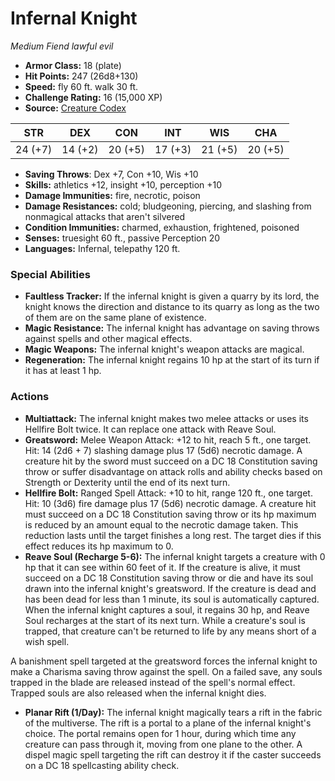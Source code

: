 # Infernal Knight

*Medium* *Fiend* *lawful evil*

- **Armor Class:** 18 (plate)
- **Hit Points:** 247 (26d8+130)
- **Speed:** fly 60 ft. walk 30 ft.
- **Challenge Rating:** 16 (15,000 XP)
- **Source:** [Creature Codex](https://koboldpress.com/kpstore/product/creature-codex-for-5th-edition-dnd/)

| STR | DEX | CON | INT | WIS | CHA |
| --- | --- | --- | --- | --- | --- |
| 24 (+7) | 14 (+2) | 20 (+5) | 17 (+3) | 21 (+5) | 20 (+5) |

- **Saving Throws**: Dex +7, Con +10, Wis +10
- **Skills:** athletics +12, insight +10, perception +10
- **Damage Immunities:** fire, necrotic, poison
- **Damage Resistances:** cold; bludgeoning, piercing, and slashing from nonmagical attacks that aren't silvered
- **Condition Immunities:** charmed, exhaustion, frightened, poisoned
- **Senses:** truesight 60 ft., passive Perception 20
- **Languages:** Infernal, telepathy 120 ft.
### Special Abilities
- **Faultless Tracker:** If the infernal knight is given a quarry by its lord, the knight knows the direction and distance to its quarry as long as the two of them are on the same plane of existence.
- **Magic Resistance:** The infernal knight has advantage on saving throws against spells and other magical effects.
- **Magic Weapons:** The infernal knight's weapon attacks are magical.
- **Regeneration:** The infernal knight regains 10 hp at the start of its turn if it has at least 1 hp.
### Actions
- **Multiattack:** The infernal knight makes two melee attacks or uses its Hellfire Bolt twice. It can replace one attack with Reave Soul.
- **Greatsword:** Melee Weapon Attack: +12 to hit, reach 5 ft., one target. Hit: 14 (2d6 + 7) slashing damage plus 17 (5d6) necrotic damage. A creature hit by the sword must succeed on a DC 18 Constitution saving throw or suffer disadvantage on attack rolls and ability checks based on Strength or Dexterity until the end of its next turn.
- **Hellfire Bolt:** Ranged Spell Attack: +10 to hit, range 120 ft., one target. Hit: 10 (3d6) fire damage plus 17 (5d6) necrotic damage. A creature hit must succeed on a DC 18 Constitution saving throw or its hp maximum is reduced by an amount equal to the necrotic damage taken. This reduction lasts until the target finishes a long rest. The target dies if this effect reduces its hp maximum to 0.
- **Reave Soul (Recharge 5-6):** The infernal knight targets a creature with 0 hp that it can see within 60 feet of it. If the creature is alive, it must succeed on a DC 18 Constitution saving throw or die and have its soul drawn into the infernal knight's greatsword. If the creature is dead and has been dead for less than 1 minute, its soul is automatically captured. When the infernal knight captures a soul, it regains 30 hp, and Reave Soul recharges at the start of its next turn. While a creature's soul is trapped, that creature can't be returned to life by any means short of a wish spell.

A banishment spell targeted at the greatsword forces the infernal knight to make a Charisma saving throw against the spell. On a failed save, any souls trapped in the blade are released instead of the spell's normal effect. Trapped souls are also released when the infernal knight dies.
- **Planar Rift (1/Day):** The infernal knight magically tears a rift in the fabric of the multiverse. The rift is a portal to a plane of the infernal knight's choice. The portal remains open for 1 hour, during which time any creature can pass through it, moving from one plane to the other. A dispel magic spell targeting the rift can destroy it if the caster succeeds on a DC 18 spellcasting ability check.
